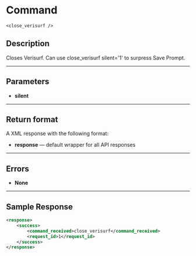 # Command

    <close_verisurf />

## Description

Closes Verisurf. Can use close_verisurf silent='1' to surpress Save Prompt.

***

## Parameters
- **silent**

***

## Return format
A XML response with the following format:

- **response** — default wrapper for all API responses

***

## Errors
- **None**
 
***

## Sample Response
```xml
<response>
	<success>
		<command_received>close_verisurf</command_received>
		<request_id>1</request_id>
	</success>
</response>
```
